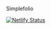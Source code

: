 Simplefolio

[![Netlify Status](https://api.netlify.com/api/v1/badges/4ad2fb93-790b-40ae-acd6-a503a2b72453/deploy-status)](https://app.netlify.com/sites/swadhin/deploys)

